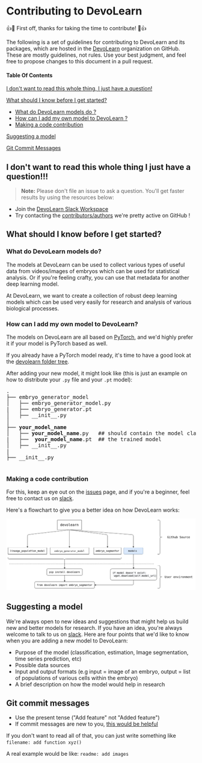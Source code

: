 # Contributing to DevoLearn

:+1::tada: First off, thanks for taking the time to contribute! :tada::+1:

The following is a set of guidelines for contributing to DevoLearn and its packages, which are hosted in the [DevoLearn](https://github.com/DevoLearn) organization on GitHub. These are mostly guidelines, not rules. Use your best judgment, and feel free to propose changes to this document in a pull request.

#### Table Of Contents

[I don't want to read this whole thing, I just have a question!](#i-dont-want-to-read-this-whole-thing-i-just-have-a-question)

[What should I know before I get started?](#what-should-i-know-before-i-get-started)
  * [What do DevoLearn models do ?](#what-do-devolearn-models-do)
  * [How can I add my own model to DevoLearn ?](#how-can-i-add-my-own-model-to-devolearn)
  * [Making a code contribution](#making-a-code-contribution)

[Suggesting a model](#suggesting-a-model)

[Git Commit Messages](#git-commit-messages)
  
  ## I don't want to read this whole thing I just have a question!!!

> **Note:** Please don't file an issue to ask a question. You'll get faster results by using the resources below:

* Join the [DevoLearn Slack Workspace](https://openworm.slack.com/archives/CMVFU7Q4W) 
* Try contacting the [contributors/authors](https://github.com/DevoLearn/devolearn/graphs/contributors) we're pretty active on GitHub !

## What should I know before I get started?

### What do DevoLearn models do? 

The models at DevoLearn can be used to collect various types of useful data from videos/images of embryos which can be used for statistical analysis. Or if you're feeling crafty, you can use that metadata for another deep learning model.

At DevoLearn, we want to create a collection of robust deep learning models which can be used very easily for research and analysis of various biological processes. 

### How can I add my own model to DevoLearn?

The models on DevoLearn are all based on [PyTorch](https://pytorch.org/), and we'd highly prefer it if your model is PyTorch based as well. 

If you already have a PyTorch model ready, it's time to have a good look at the [devolearn folder tree](https://github.com/DevoLearn/devolearn/tree/master/devolearn).

After adding your new model, it might look like (this is just an example on how to distribute your `.py` file and your `.pt` model):

<pre>
.
├── embryo_generator_model
│   ├── embryo_generator_model.py
|   ├── embryo_generator.pt
│   ├── __init__.py
│        
├── <b>your_model_name</b>
│   ├── <b>your_model_name</b>.py   ## should contain the model class and all of it's functions 
|   ├── <b> your_model_name</b>.pt  ## the trained model 
│   ├── __init__.py 
|
├── __init__.py

</pre>

### Making a code contribution
For this, keep an eye out on the [issues](https://github.com/DevoLearn/devolearn/issues) page, and if you're a beginner, feel free to contact us on [slack](https://openworm.slack.com/archives/CMVFU7Q4W). 

Here's a flowchart to give you a better idea on how DevoLearn works:

<img src = "https://raw.githubusercontent.com/DevoLearn/devolearn/master/images/project_structure.jpg">

## Suggesting a model

We're always open to new ideas and suggestions that might help us build new and better models for research. If you have an idea, you're always welcome to talk to us on [slack](https://openworm.slack.com/archives/CMVFU7Q4W). Here are four points that we'd like to know when you are adding a new model to DevoLearn:
* Purpose of the model (classification, estimation, Image segmentation, time series prediction, etc)
* Possible data sources 
* Input and output formats (e.g input = image of an embryo, output = list of populations of various cells within the embryo)
* A brief description on how the model would help in research

##  Git commit messages 

* Use the present tense ("Add feature" not "Added feature")
* If commit messages are new to you, [this would be helpful](https://www.freecodecamp.org/news/writing-good-commit-messages-a-practical-guide/)

If you don't want to read all of that, you can just write something like `filename: add function xyz()`

A real example would be like: `readme: add images` 


